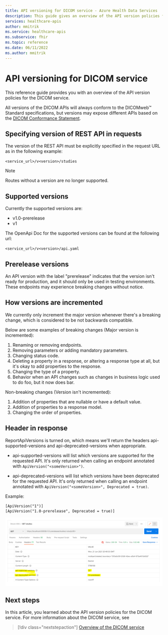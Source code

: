 ```yaml
---
title: API versioning for DICOM service - Azure Health Data Services
description: This guide gives an overview of the API version policies for the DICOM service. 
services: healthcare-apis
author: mmitrik
ms.service: healthcare-apis
ms.subservice: fhir
ms.topic: reference
ms.date: 06/11/2022
ms.author: mmitrik
---
```


# API versioning for DICOM service

This reference guide provides you with an overview of the API version policies for the DICOM service. 

All versions of the DICOM APIs will always conform to the DICOMweb™ Standard specifications, but versions may expose different APIs based on the [DICOM Conformance Statement](dicom-services-conformance-statement.md).

## Specifying version of REST API in requests

The version of the REST API must be explicitly specified in the request URL as in the following example:

`<service_url>/v<version>/studies`

> [!NOTE]
> Routes without a version are no longer supported.

## Supported versions

Currently the supported versions are:

* v1.0-prerelease
* v1

The OpenApi Doc for the supported versions can be found at the following url:

`<service_url>/v<version>/api.yaml`

## Prerelease versions

An API version with the label "prerelease" indicates that the version isn't ready for production, and it should only be used in testing environments. These endpoints may experience breaking changes without notice.

## How versions are incremented

We currently only increment the major version whenever there's a breaking change, which is considered to be not backwards compatible. 

Below are some examples of breaking changes (Major version is incremented):

1. Renaming or removing endpoints.
2. Removing parameters or adding mandatory parameters.
3. Changing status code.
4. Deleting a property in a response, or altering a response type at all, but it's okay to add properties to the response.
5. Changing the type of a property.
6. Behavior when an API changes such as changes in business logic used to do foo, but it now does bar.

Non-breaking changes (Version isn't incremented):

1. Addition of properties that are nullable or have a default value.
2. Addition of properties to a response model.
3. Changing the order of properties.

## Header in response

ReportApiVersions is turned on, which means we'll return the headers api-supported-versions and api-deprecated-versions when appropriate.

* api-supported-versions will list which versions are supported for the requested API. It's only returned when calling an endpoint annotated with `ApiVersion("<someVersion>")`.

* api-deprecated-versions will list which versions have been deprecated for the requested API. It's only returned when calling an endpoint annotated with `ApiVersion("<someVersion>", Deprecated = true)`.

Example:

```
[ApiVersion("1")]
[ApiVersion("1.0-prerelease", Deprecated = true)]
```

[ ![Screenshot of the API supported and deprecated versions.](media/api-supported-deprecated-versions.png) ](media/api-supported-deprecated-versions.png#lightbox)

## Next steps

In this article, you learned about the API version policies for the DICOM service. For more information about the DICOM service, see 

>[!div class="nextstepaction"]
>[Overview of the DICOM service](dicom-services-overview.md)
